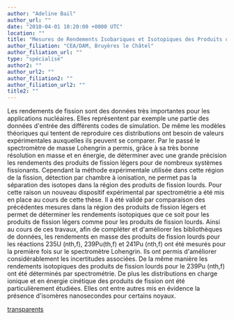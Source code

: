 ```yaml
---
author: "Adeline Bail"
author_url: ""
date: "2010-04-01 10:20:00 +0000 UTC"
location: ""
title: "Mesures de Rendements Isobariques et Isotopiques des Produits de Fission Lourds sur le Spectromètre de Masse Lohengrin"
author_filiation: "CEA/DAM, Bruyères le Châtel"
author_filiation_url: ""
type: "spécialisé"
author2: ""
author_url2: ""
author_filiation2: ""
author_filiation_url2: ""
title2: ""
---
```

Les rendements de fission sont des données très importantes pour les applications nucléaires. Elles représentent par exemple une partie des données d'entrée des différents codes de simulation. De même les modèles théoriques qui tentent de reproduire ces distributions ont besoin de valeurs expérimentales auxquelles ils peuvent se comparer. Par le passé le spectromètre de masse Lohengrin a permis, grâce à sa très bonne résolution en masse et en énergie, de déterminer avec une grande précision les rendements des produits de fission légers pour de nombreux systèmes fissionants. Cependant la méthode expérimentale utilisée dans cette région de la fission, détection par chambre à ionisation, ne permet pas la séparation des isotopes dans la région des produits de fission lourds. Pour cette raison un nouveau dispositif expérimental par spectrométrie a été mis en place au cours de cette thèse. Il a été validé par comparaison des précédentes mesures dans la région des produits de fission légers et permet de déterminer les rendements isotopiques que ce soit pour les produits de fission légers comme pour les produits de fission lourds. Ainsi au cours de ces travaux, afin de compléter et d'améliorer les bibliothèques de données, les rendements en masse des produits de fission lourds pour les réactions 235U (nth,f), 239Pu(th,f) et 241Pu (nth,f) ont été mesurés pour la première fois sur le spectromètre Lohengrin. Ils ont permis d'améliorer considérablement les incertitudes associées. De la même manière les rendements isotopiques des produits de fission lourds pour le 239Pu (nth,f) ont été déterminés par spectrométrie. De plus les distributions en charge ionique et en énergie cinétique des produits de fission ont été particulièrement étudiées. Elles ont entre autres mis en évidence la présence d'isomères nanosecondes pour certains noyaux.

[transparents](images/Communication/seminaires/AdelineBail.pdf)
